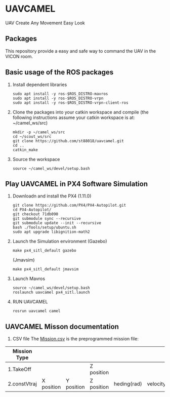 # UAVCAMEL
UAV Create Any Movement Easy Look

## Packages
This repository provide a easy and safe way to command the UAV in the VICON room.

## Basic usage of the ROS packages

1. Install dependent libraries
    ```
    sudo apt install -y ros-$ROS_DISTRO-mavros
    sudo apt install -y ros-$ROS_DISTRO-vrpn
    sudo apt install -y ros-$ROS_DISTRO-vrpn-client-ros
    ```
2. Clone the packages into your catkin workspace and compile
    (the following instructions assume your catkin workspace is at: ~/camel_ws/src)
    ```
    mkdir -p ~/camel_ws/src
    cd ~/scout_ws/src
    git clone https://github.com/st88018/uavcamel.git  
    cd ..
    catkin_make
    ```
3. Source the workspace
   ```
   source ~/camel_ws/devel/setup.bash
   ```
## Play UAVCAMEL in PX4 Software Simulation
1. Downloadn and install the PX4 (1.11.0)
   ```
   git clone https://github.com/PX4/PX4-Autopilot.git
   cd PX4-Autopilot/
   git checkout 71db090
   git submodule sync --recursive
   git submodule update --init --recursive
   bash ./Tools/setup/ubuntu.sh
   sudo apt upgrade libignition-math2
   ```
2. Launch the Simulation environment
    (Gazebo)
    ```
    make px4_sitl_default gazebo
    ```
    (Jmavsim)
    ```
    make px4_sitl_default jmavsim
    ```
2. Launch Mavros
    ```
    source ~/camel_ws/devel/setup.bash
    roslaunch uavcamel px4_sitl.launch
    ```
2. RUN UAVCAMEL
    ```
    rosrun uavcamel camel
    ```
## UAVCAMEL Misson documentation

1. CSV file
    The [Mission.csv](src/utils/Missions/Mission.csv) is the preprogrammed mission file:

|  Mission Type |               |               |               |               |               |               |               |
| ------------- | ------------- | ------------- | ------------- | ------------- | ------------- | ------------- | ------------- |
| 1.TakeOff     |               |               |   Z position  |               |               |               |  wait time(s) |
| 2.constVtraj  |   X position  |   Y position  |   Z position  |  heding(rad)  |   velocity    |  angular vel  |  wait time(s) |
